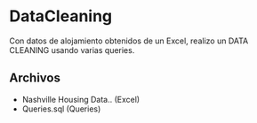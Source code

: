 # DataCleaning

Con datos de alojamiento obtenidos de un Excel, realizo un DATA CLEANING usando varias queries.

## Archivos
- Nashville Housing Data.. (Excel)
- Queries.sql (Queries)
